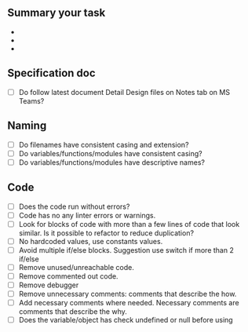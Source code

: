 ## Summary your task
-
-
-
## Specification doc
- [ ] Do follow latest document Detail Design files on Notes tab on MS Teams?
  
## Naming
- [ ] Do filenames have consistent casing and extension?
- [ ] Do variables/functions/modules have consistent casing?
- [ ] Do variables/functions/modules have descriptive names?

## Code
- [ ] Does the code run without errors?
- [ ] Code has no any linter errors or warnings.
- [ ] Look for blocks of code with more than a few lines of code that look similar. Is it possible to refactor to reduce duplication?
- [ ] No hardcoded values, use constants values.
- [ ] Avoid multiple if/else blocks. Suggestion use switch if more than 2 if/else
- [ ] Remove unused/unreachable code.
- [ ] Remove commented out code.
- [ ] Remove debugger
- [ ] Remove unnecessary comments: comments that describe the how.
- [ ] Add necessary comments where needed. Necessary comments are comments that describe the why.
- [ ] Does the variable/object has check undefined or null before using

